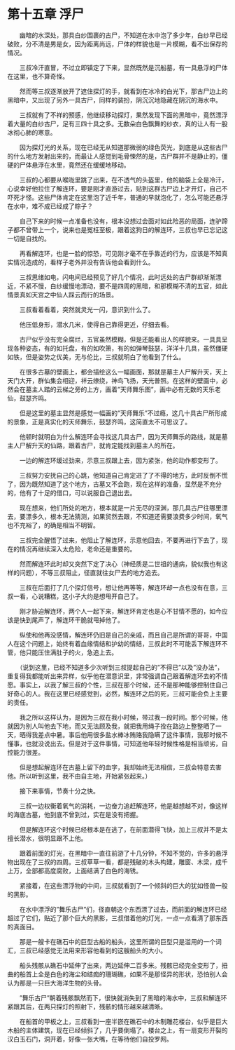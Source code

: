# 第十五章 浮尸


　　幽暗的水深处，那具白纱围裹的古尸，不知道在水中泡了多少年，白纱早已经破败，分不清是男是女，因为距离尚远，尸体的样貌也是一片模糊，看不出保存的情况。

　　三叔冷汗直冒，不过立即镇定了下来，显然既然是沉船墓，有一具悬浮的尸体在这里，也不算奇怪。

　　然而等三叔逐渐放开了遮住探灯的手，就看到在冰冷的白光下，那古尸边上的黑暗中，又出现了另外一具古尸，同样的装扮，阴沉沉地隐藏在阴沉的海水中。

　　三叔就有了不祥的预感，他继续移动探灯，果然发现下面的黑暗中，竟然漂浮着大量的白纱古尸，足有三四十具之多。无数朵白色飘舞的纱衣，真的让人有一股冰彻心肺的寒意。

　　因为探灯光的关系，现在已经无从知道那微弱的绿色荧光，到底是从这些古尸的什么地方发射出来的，而最让人感觉到毛骨悚然的是，古尸群并不是静止的，僵硬的尸体悬浮在水里，竟然还在缓缓地移动。

　　三叔的心都要从喉咙里跳了出来，在不透气的头盔里，他的脑袋上全是冷汗，心说幸好他拉住了解连环，要是刚才直游过去，贴到这群古尸边上才开灯，自己不吓死才怪。这些尸体肯定在这里泡了近千年，普通的早就泡化了，怎么可能还悬浮在水中，难不成已经成了粽子？

　　自己下来的时候一点准备也没有，根本没想过会面对如此险恶的局面，连驴蹄子都不曾带上一个，说来也是冤枉至极，跟着这狗日的解连环，三叔也早已忘记这一切是自找的。

　　再看解连环，也是一脸的惊恐，可见刚才毫不在乎靠近的行为，应该是不知真实情况造成的，看样子老外并没有告诉他会看到什么。

　　三叔思绪如电，闪电间已经预见了好几个情况，此时远处的古尸群却渐渐漂近，不紧不慢，白纱缓慢地漂动，要不是四周的黑暗，和那模糊不清的五官，如此情景真如天宫之中仙人踩云而行的场景。

　　三叔看着看着，突然就灵光一闪，意识到什么了。

　　他压低身形，潜水几米，使得自己靠得更近，仔细去看。

　　古尸似乎没有完全腐烂，五官虽然模糊，但是还能看出人的样貌来。一具具呈现各种姿态，有的如托盘，有的如吹箫，有的如弹琴鼓瑟，洋洋十几具，虽然僵硬如铁，但是姿势之优美，无与伦比，三叔就明白了他看到了什么。

　　在很多古墓的壁画上，都会描绘这么一幅画面，那就是墓主人尸解升天，天上天门大开，群仙集会相迎，祥云缭绕，神鸟飞扬，天光普照。在这样的壁画中，必然会在墓主人踏的云梯之旁的上方，画着”天师舞乐图”，画中必有无数的天乐老仙，鼓瑟齐鸣。

　　但是这里的墓主显然是感觉一幅画的”天师舞乐”不过瘾，这几十具古尸所形成的景象，正是真实化的天师舞乐，鼓瑟齐鸣，这简直太不可思议了。

　　他顿时就明白为什么解连环会寻找这几具古尸，因为天师舞乐的路线，就是墓主人尸解升天的仙路，跟着古尸，就肯定能找到墓主人的所在。

　　一边的解连环缓过劲来，示意三叔跟上去，因为紧张，他的动作都变形了。

　　三叔努力安抚自己的心跳，他知道自己肯定进了了不得的地方，此时反倒不慌了，因为既然知道了这个地方，古墓又不会跑，现在这样的准备，显然是不充分的，他有了十足的借口，可以说服自己退出去。

　　现在想来，他们所处的地方，根本就是一片无尽的深渊，那几具古尸往哪里漂去，要漂多久，根本无法猜测，如果贸然去跟，不知道还需要浪费多少时间，氧气也不充裕了，的确是相当不明智。

　　三叔完全醒悟了过来，他阻止了解连环，示意他回去，不要再进行下去了，现在的情况再继续深入太危险，老命还是重要的。

　　然而解连环此时却又突然下定了决心（神经质是二世祖的通病，貌似我也有这样的问题），不等三叔阻止，径直就往女尸去的地方追去。

　　三叔在后面打了几个探灯信号，想让他再等等，解连环却一点也没有在意，三叔一看，心说糟糕，这小子大约是想甩开自己了。

　　刚才胁迫解连环，两个人一起下来，解连环肯定也是心不甘情不愿的，如今应该是快到尾声了，解连环干脆就甩掉他了。

　　纵使和他再没感情，解连环仍旧是自己的亲戚，而且自己是所谓的哥哥，中国人在这个问题上，始终有着血缘情结和护幼的情结，三叔此时不可能丢下解连环不管，他只能压住满肚子的火，急追上去。

　　（说到这里，已经不知道多少次听到三叔提起自己的”不得已”以及”没办法”，重复得我都能听出来异样，似乎他在潜意识里，非常强调自己跟着解连环去的不情愿。事实上，以我了解三叔的个性，三叔在那个时候，还不是那种能够控制住自己好奇心的人。我在这里已经感觉到，必然，解连环之后的死，三叔可能会负上主要的责任。

　　我之所以这样认为，是因为三叔在我小时候，带过我一段时间。那个时候，他就因为别人叫他去下地，而又无法顾及我，就把我用绳子拴在路边上整整晒了一天，晒得我差点中暑。事后他用很多盐水棒冰贿赂我隐瞒了这件事情，我那时候不懂事，也就没说出去。但是对于这件事情，可知道他年轻时候性格是相当顽劣，自控能力很差。

　　但是想起解连环在古墓上留下的血字，我却始终无法相信，三叔会特意去害他。所以听到这里，我不由自主地，开始紧张起来。）

　　接下来事情，节奏十分之快。

　　三叔一边权衡着氧气的消耗，一边奋力追赶解连环，他是越想越不对，像这样的海底古墓，他到底不曾到过，实在是没有把握。

　　但是解连环这个时候已经根本是在逃了，在前面潜得飞快，加上三叔并不是太擅长潜水，很明显跟不上他。

　　跟着前面的灯光，在黑暗中一直往前游了十几分钟，不知不觉的，许多的悬浮物出现在了三叔的四周。三叔草草一看，都是残破的木头构建，雕窗、木梁，成千上万，全部都高度腐败，上面结满了白色的海锈。

　　紧接着，在这些漂浮物的中间，三叔就看到了一个倾斜的巨大的犹如怪兽一般的黑影。

　　在水中漂浮的”舞乐古尸”们，径直朝这个东西漂了过去，而前面的解连环已经超过了它们，贴近了那个巨大的黑影，三叔借着他的灯光，一点一点看清了那东西的真面目。

　　那是一艘卡在礁石中的巨型古船的船头，这里所谓的巨型只是滥用的一个词汇，三叔已经感觉无法用来形容他看到的这艘船头的大小。

　　船头残骸从礁石中延伸了出来，两边延伸二百多米。残骸已经完全变形了，扭曲的船首上全是白色的海尘和结痂的珊瑚礁，如果不是那怪异的形状，恐怕别人会认为那是一只巨大海洋生物的头骨。

　　”舞乐古尸”朝着残骸飘然而下，很快就消失到了黑暗的海水中，三叔和解连环紧跟其后，在两只探灯的照射下，残骸的情形越来越清晰。

　　在船首的甲板之上，三叔看到一座半嵌在礁石中的木制雕花楼台，似乎是巨大木船的主体建筑，现在已经倾斜了，几乎要倒塌了。楼台之上，有一扇变形开裂的汉白玉石门，洞开着，好像一张大嘴，在等待他们自投罗网。　　

